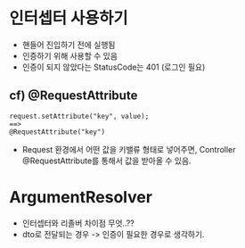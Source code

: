 # 인터셉터 사용하기
- 핸들어 진입하기 전에 실행됨
- 인증하기 위해 사용할 수 있음
- 인증이 되지 않았다는 StatusCode는 401 (로그인 필요)

## cf) @RequestAttribute
```
request.setAttribute("key", value);
==> 
@RequestAttribute("key")
```
- Request 환경에서 어떤 값을 키밸류 형태로 넣어주면, Controller @RequestAttribute를 통해서 값을 받아올 수 있음.

# ArgumentResolver
- 인터셉터와 리졸버 차이점 무엇..??
- dto로 전달되는 경우 -> 인증이 필요한 경우로 생각하기.

